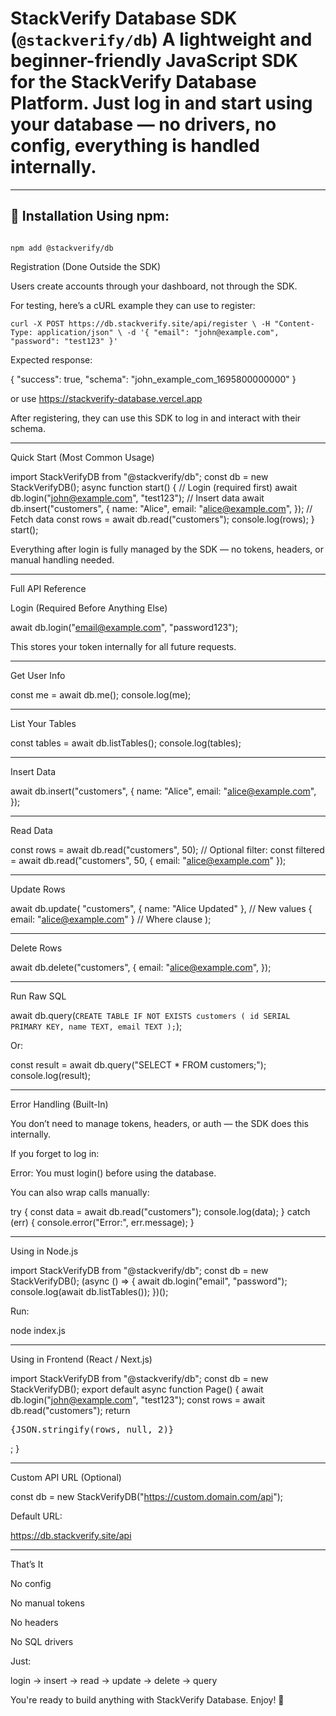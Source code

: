 # StackVerify Database SDK (`@stackverify/db`) A lightweight and beginner-friendly JavaScript SDK for the **StackVerify Database Platform**. Just log in and start using your database — no drivers, no config, everything is handled internally. 
---
 ## 🚀 Installation Using **npm**: 
``` npm install @stackverify/db 

npm add @stackverify/db 
````

 Registration (Done Outside the SDK)

Users create accounts through your dashboard, not through the SDK.

For testing, here’s a cURL example they can use to register:
```
curl -X POST https://db.stackverify.site/api/register \ -H "Content-Type: application/json" \ -d '{ "email": "john@example.com", "password": "test123" }' 
```
 Expected response:

{ "success": true, "schema": "john_example_com_1695800000000" } 

or use https://stackverify-database.vercel.app

After registering, they can use this SDK to log in and interact with their schema.

---

 Quick Start (Most Common Usage)

import StackVerifyDB from "@stackverify/db"; const db = new StackVerifyDB(); async function start() { //  Login (required first) await db.login("john@example.com", "test123"); //  Insert data await db.insert("customers", { name: "Alice", email: "alice@example.com", }); //  Fetch data const rows = await db.read("customers"); console.log(rows); } start(); 

Everything after login is fully managed by the SDK — no tokens, headers, or manual handling needed.

---

 Full API Reference

 Login (Required Before Anything Else)

await db.login("email@example.com", "password123"); 

This stores your token internally for all future requests.

---

 Get User Info

const me = await db.me(); console.log(me); 

---

 List Your Tables

const tables = await db.listTables(); console.log(tables); 

---

 Insert Data

await db.insert("customers", { name: "Alice", email: "alice@example.com", }); 

---

 Read Data

const rows = await db.read("customers", 50); // Optional filter: const filtered = await db.read("customers", 50, { email: "alice@example.com" }); 

---

 Update Rows

await db.update( "customers", { name: "Alice Updated" }, // New values { email: "alice@example.com" } // Where clause ); 

---

 Delete Rows

await db.delete("customers", { email: "alice@example.com", }); 

---

 Run Raw SQL

await db.query(` CREATE TABLE IF NOT EXISTS customers ( id SERIAL PRIMARY KEY, name TEXT, email TEXT ); `); 

Or:

const result = await db.query("SELECT * FROM customers;"); console.log(result); 

---

 Error Handling (Built-In)

You don’t need to manage tokens, headers, or auth — the SDK does this internally.

If you forget to log in:

Error: You must login() before using the database. 

You can also wrap calls manually:

try { const data = await db.read("customers"); console.log(data); } catch (err) { console.error("Error:", err.message); } 

----
 Using in Node.js

import StackVerifyDB from "@stackverify/db"; const db = new StackVerifyDB(); (async () => { await db.login("email", "password"); console.log(await db.listTables()); })(); 

Run:

node index.js 

---

 Using in Frontend (React / Next.js)

import StackVerifyDB from "@stackverify/db"; const db = new StackVerifyDB(); export default async function Page() { await db.login("john@example.com", "test123"); const rows = await db.read("customers"); return <pre>{JSON.stringify(rows, null, 2)}</pre>; } 

---

 Custom API URL (Optional)

const db = new StackVerifyDB("https://custom.domain.com/api"); 

Default URL:

https://db.stackverify.site/api 

---

 That’s It

No config

No manual tokens

No headers

No SQL drivers

Just:

login → insert → read → update → delete → query 

You're ready to build anything with StackVerify Database.
Enjoy! 🚀
